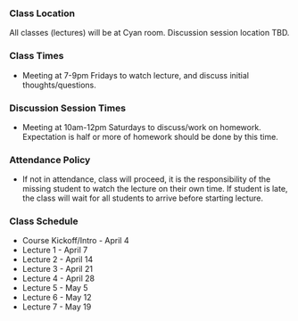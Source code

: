 ### Class Location
All classes (lectures) will be at Cyan room.
Discussion session location TBD.

### Class Times
- Meeting at 7-9pm Fridays to watch lecture, and discuss initial thoughts/questions.

### Discussion Session Times
- Meeting at 10am-12pm Saturdays to discuss/work on homework. Expectation is half or more of homework should be done by this time.

### Attendance Policy
- If not in attendance, class will proceed, it is the responsibility of the missing student to watch the lecture on their own time. If student is late, the class will wait for all students to arrive before starting lecture.

### Class Schedule
- Course Kickoff/Intro - April 4
- Lecture 1 - April 7
- Lecture 2 - April 14
- Lecture 3 - April 21
- Lecture 4 - April 28
- Lecture 5 - May 5
- Lecture 6 - May 12
- Lecture 7 - May 19


